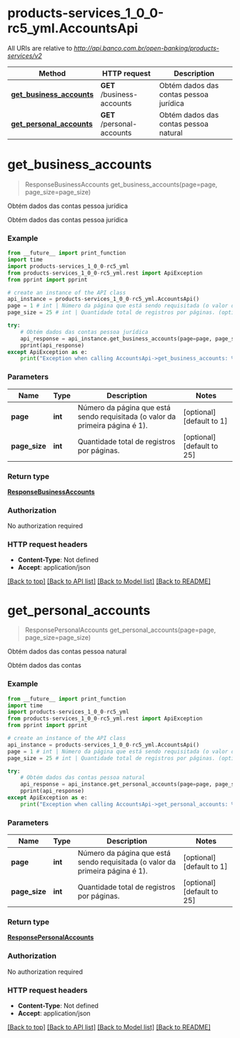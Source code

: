 # products-services_1_0_0-rc5_yml.AccountsApi

All URIs are relative to *http://api.banco.com.br/open-banking/products-services/v2*

Method | HTTP request | Description
------------- | ------------- | -------------
[**get_business_accounts**](AccountsApi.md#get_business_accounts) | **GET** /business-accounts | Obtém dados das contas pessoa jurídica
[**get_personal_accounts**](AccountsApi.md#get_personal_accounts) | **GET** /personal-accounts | Obtém dados das contas pessoa natural

# **get_business_accounts**
> ResponseBusinessAccounts get_business_accounts(page=page, page_size=page_size)

Obtém dados das contas pessoa jurídica

Obtém dados das contas pessoa jurídica

### Example
```python
from __future__ import print_function
import time
import products-services_1_0_0-rc5_yml
from products-services_1_0_0-rc5_yml.rest import ApiException
from pprint import pprint

# create an instance of the API class
api_instance = products-services_1_0_0-rc5_yml.AccountsApi()
page = 1 # int | Número da página que está sendo requisitada (o valor da primeira página é 1). (optional) (default to 1)
page_size = 25 # int | Quantidade total de registros por páginas. (optional) (default to 25)

try:
    # Obtém dados das contas pessoa jurídica
    api_response = api_instance.get_business_accounts(page=page, page_size=page_size)
    pprint(api_response)
except ApiException as e:
    print("Exception when calling AccountsApi->get_business_accounts: %s\n" % e)
```

### Parameters

Name | Type | Description  | Notes
------------- | ------------- | ------------- | -------------
 **page** | **int**| Número da página que está sendo requisitada (o valor da primeira página é 1). | [optional] [default to 1]
 **page_size** | **int**| Quantidade total de registros por páginas. | [optional] [default to 25]

### Return type

[**ResponseBusinessAccounts**](ResponseBusinessAccounts.md)

### Authorization

No authorization required

### HTTP request headers

 - **Content-Type**: Not defined
 - **Accept**: application/json

[[Back to top]](#) [[Back to API list]](../README.md#documentation-for-api-endpoints) [[Back to Model list]](../README.md#documentation-for-models) [[Back to README]](../README.md)

# **get_personal_accounts**
> ResponsePersonalAccounts get_personal_accounts(page=page, page_size=page_size)

Obtém dados das contas pessoa natural

Obtém dados das contas

### Example
```python
from __future__ import print_function
import time
import products-services_1_0_0-rc5_yml
from products-services_1_0_0-rc5_yml.rest import ApiException
from pprint import pprint

# create an instance of the API class
api_instance = products-services_1_0_0-rc5_yml.AccountsApi()
page = 1 # int | Número da página que está sendo requisitada (o valor da primeira página é 1). (optional) (default to 1)
page_size = 25 # int | Quantidade total de registros por páginas. (optional) (default to 25)

try:
    # Obtém dados das contas pessoa natural
    api_response = api_instance.get_personal_accounts(page=page, page_size=page_size)
    pprint(api_response)
except ApiException as e:
    print("Exception when calling AccountsApi->get_personal_accounts: %s\n" % e)
```

### Parameters

Name | Type | Description  | Notes
------------- | ------------- | ------------- | -------------
 **page** | **int**| Número da página que está sendo requisitada (o valor da primeira página é 1). | [optional] [default to 1]
 **page_size** | **int**| Quantidade total de registros por páginas. | [optional] [default to 25]

### Return type

[**ResponsePersonalAccounts**](ResponsePersonalAccounts.md)

### Authorization

No authorization required

### HTTP request headers

 - **Content-Type**: Not defined
 - **Accept**: application/json

[[Back to top]](#) [[Back to API list]](../README.md#documentation-for-api-endpoints) [[Back to Model list]](../README.md#documentation-for-models) [[Back to README]](../README.md)

